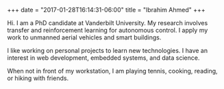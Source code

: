 +++
date = "2017-01-28T16:14:31-06:00"
title = "Ibrahim Ahmed"
+++

Hi. I am a PhD candidate at Vanderbilt University. My research involves transfer and reinforcement learning for autonomous control. I apply my work to unmanned aerial vehicles and smart buildings.

I like working on personal projects to learn new technologies. I have an interest in web development, embedded systems, and data science.

When not in front of my workstation, I am playing tennis, cooking, reading, or hiking with friends.